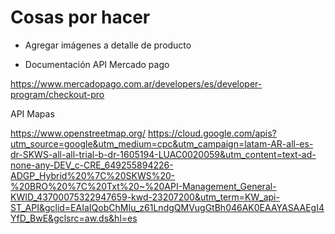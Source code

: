# Cosas por hacer

- Agregar imágenes a detalle de producto

- Documentación API Mercado pago

https://www.mercadopago.com.ar/developers/es/developer-program/checkout-pro

API Mapas

https://www.openstreetmap.org/
https://cloud.google.com/apis?utm_source=google&utm_medium=cpc&utm_campaign=latam-AR-all-es-dr-SKWS-all-all-trial-b-dr-1605194-LUAC0020059&utm_content=text-ad-none-any-DEV_c-CRE_649255894226-ADGP_Hybrid%20%7C%20SKWS%20-%20BRO%20%7C%20Txt%20~%20API-Management_General-KWID_43700075322947659-kwd-23207200&utm_term=KW_api-ST_API&gclid=EAIaIQobChMIu_z61LndgQMVugGtBh046AK0EAAYASAAEgI4YfD_BwE&gclsrc=aw.ds&hl=es
